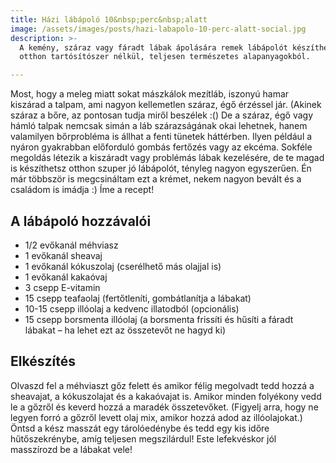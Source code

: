 ```yaml
---
title: Házi lábápoló 10&nbsp;perc&nbsp;alatt
image: /assets/images/posts/hazi-labapolo-10-perc-alatt-social.jpg
description: >-
  A kemény, száraz vagy fáradt lábak ápolására remek lábápolót készíthetünk
  otthon tartósítószer nélkül, teljesen természetes alapanyagokból.

---
```


Most, hogy a meleg miatt sokat mászkálok mezítláb, iszonyú hamar kiszárad a
talpam, ami nagyon kellemetlen száraz, égő érzéssel jár. (Akinek száraz a bőre,
az pontosan tudja miről beszélek :() De a száraz, égő vagy hámló talpak nemcsak
simán a láb szárazságának okai lehetnek, hanem valamilyen bőrprobléma is állhat
a fenti tünetek háttérben. Ilyen például a nyáron gyakrabban előforduló gombás
fertőzés vagy az ekcéma. Sokféle megoldás létezik a kiszáradt vagy problémás
lábak kezelésére, de te magad is készíthetsz otthon szuper jó lábápolót, tényleg
nagyon egyszerűen. Én már többször is megcsináltam ezt a krémet, nekem nagyon
bevált és a családom is imádja :) Íme a recept!

## A lábápoló hozzávalói

*   1/2 evőkanál méhviasz
*   1 evőkanál sheavaj
*   1 evőkanál kókuszolaj (cserélhető más olajjal is)
*   1 evőkanál kakaóvaj
*   3 csepp E-vitamin
*   15 csepp teafaolaj (fertőtleníti, gombátlanítja a lábakat)
*   10-15 csepp illóolaj a kedvenc illatodból (opcionális)
*   15 csepp borsmenta illóolaj (a borsmenta frissíti és hűsíti a fáradt lábakat
    – ha lehet ezt az összetevőt ne hagyd ki)

## Elkészítés

Olvaszd fel a méhviaszt gőz felett és amikor félig megolvadt tedd hozzá a
sheavajat, a kókuszolajat és a kakaóvajat is. Amikor minden folyékony vedd le a
gőzről és keverd hozzá a maradék összetevőket. (Figyelj arra, hogy ne legyen
forró a gőzről levett olaj mix, amikor hozzá adod az illóolajokat.) Öntsd a kész
masszát egy tárolóedénybe és tedd egy kis időre hűtőszekrénybe, amíg teljesen
megszilárdul! Este lefekvéskor jól masszírozd be a lábakat vele!


